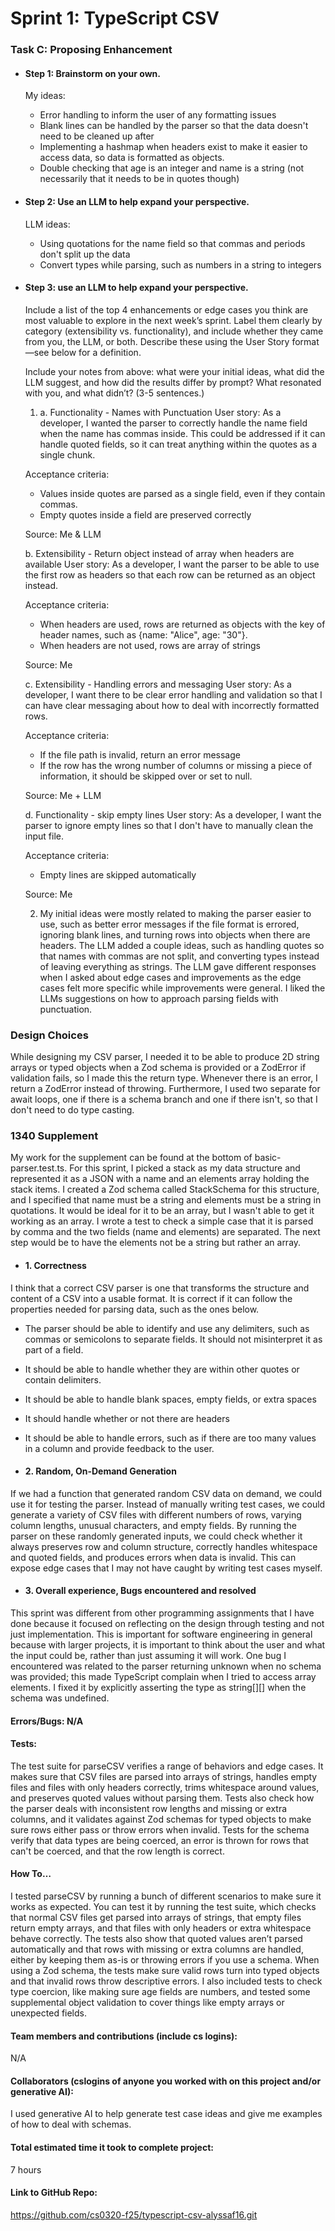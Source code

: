 # Sprint 1: TypeScript CSV

### Task C: Proposing Enhancement

- #### Step 1: Brainstorm on your own.
  My ideas:
    - Error handling to inform the user of any formatting issues
    - Blank lines can be handled by the parser so that the data doesn't need to be cleaned up after
    - Implementing a hashmap when headers exist to make it easier to access data, so data is formatted as objects.
    - Double checking that age is an integer and name is a string (not necessarily that it needs to be in quotes though)

- #### Step 2: Use an LLM to help expand your perspective.
   LLM ideas:
    - Using quotations for the name field so that commas and periods don't split up the data
    - Convert types while parsing, such as numbers in a string to integers

- #### Step 3: use an LLM to help expand your perspective.

  Include a list of the top 4 enhancements or edge cases you think are most valuable to explore in the next week’s sprint. Label them clearly by category (extensibility vs. functionality), and include whether they came from you, the LLM, or both. Describe these using the User Story format—see below for a definition. 

  Include your notes from above: what were your initial ideas, what did the LLM suggest, and how did the results differ by prompt? What resonated with you, and what didn’t? (3-5 sentences.) 

  1) a. Functionality - Names with Punctuation
  User story:
  As a developer, I wanted the parser to correctly handle the name field when the name has commas inside. 
  This could be addressed if it can handle quoted fields, so it can treat anything within the quotes as a single chunk.

  Acceptance criteria:
    - Values inside quotes are parsed as a single field, even if they contain commas.
    - Empty quotes inside a field are preserved correctly

  Source: Me & LLM

  b. Extensibility - Return object instead of array when headers are available
  User story:
  As a developer, I want the parser to be able to use the first row as headers so that each row can be returned as an object instead.

  Acceptance criteria:
  - When headers are used, rows are returned as objects with the key of header names, such as {name: "Alice", age: "30"}.
  - When headers are not used, rows are array of strings

  Source: Me

  c. Extensibility - Handling errors and messaging
  User story:
  As a developer, I want there to be clear error handling and validation so that I can have clear messaging about how to deal with incorrectly formatted rows.

  Acceptance criteria:
  - If the file path is invalid, return an error message
  - If the row has the wrong number of columns or missing a piece of information, it should be skipped over or set to null.

  Source: Me + LLM

  d. Functionality - skip empty lines
  User story:
  As a developer, I want the parser to ignore empty lines so that I don't have to manually clean the input file.

  Acceptance criteria:
  - Empty lines are skipped automatically

  Source: Me

  2) My initial ideas were mostly related to making the parser easier to use, such as better error messages if the file format is errored, ignoring blank lines, and turning rows into objects when there are headers. The LLM added a couple ideas, such as handling quotes so that names with commas are not split, and converting types instead of leaving everything as strings. The LLM gave different responses when I asked about edge cases and improvements as the edge cases felt more specific while improvements were general. I liked the LLMs suggestions on how to approach parsing fields with punctuation.

### Design Choices
While designing my CSV parser, I needed it to be able to produce 2D string arrays or typed objects when a Zod schema is provided or a ZodError if validation fails, so I made this the return type. Whenever there is an error, I return a ZodError instead of throwing. Furthermore, I used two separate for await loops, one if there is a schema branch and one if there isn't, so that I don't need to do type casting.

### 1340 Supplement
My work for the supplement can be found at the bottom of basic-parser.test.ts. For this sprint, I picked a stack as my data structure and represented it as a JSON with a name and an elements array holding the stack items. I created a Zod schema called StackSchema for this structure, and I specified that name must be a string and elements must be a string in quotations. It would be ideal for it to be an array, but I wasn't able to get it working as an array. I wrote a test to check a simple case that it is parsed by comma and the two fields (name and elements) are separated. The next step would be to have the elements not be a string but rather an array.

- #### 1. Correctness
I think that a correct CSV parser is one that transforms the structure and content of a CSV into a usable format. It is correct if it can follow the properties needed for parsing data, such as the ones below.
- The parser should be able to identify and use any delimiters, such as commas or semicolons to separate fields. It should not misinterpret it as part of a field.
- It should be able to handle whether they are within other quotes or contain delimiters.
- It should be able to handle blank spaces, empty fields, or extra spaces
- It should handle whether or not there are headers
- It should be able to handle errors, such as if there are too many values in a column and provide feedback to the user.


- #### 2. Random, On-Demand Generation
If we had a function that generated random CSV data on demand, we could use it for testing the parser. Instead of manually writing test cases, we could generate a variety of CSV files with different numbers of rows, varying column lengths, unusual characters, and empty fields. By running the parser on these randomly generated inputs, we could check whether it always preserves row and column structure, correctly handles whitespace and quoted fields, and produces errors when data is invalid. This can expose edge cases that I may not have caught by writing test cases myself.

- #### 3. Overall experience, Bugs encountered and resolved
This sprint was different from other programming assignments that I have done because it focused on reflecting on the design through testing and not just implementation. This is important for software engineering in general because with larger projects, it is important to think about the user and what the input could be, rather than just assuming it will work. One bug I encountered was related to the parser returning unknown when no schema was provided; this made TypeScript complain when I tried to access array elements. I fixed it by explicitly asserting the type as string[][] when the schema was undefined.

#### Errors/Bugs: N/A
#### Tests:
The test suite for parseCSV verifies a range of behaviors and edge cases. It makes sure that CSV files are parsed into arrays of strings, handles empty files and files with only headers correctly, trims whitespace around values, and preserves quoted values without parsing them. Tests also check how the parser deals with inconsistent row lengths and missing or extra columns, and it validates against Zod schemas for typed objects to make sure rows either pass or throw errors when invalid. Tests for the schema verify that data types are being coerced, an error is thrown for rows that can't be coerced, and that the row length is correct.

#### How To…
I tested parseCSV by running a bunch of different scenarios to make sure it works as expected. You can test it by running the test suite, which checks that normal CSV files get parsed into arrays of strings, that empty files return empty arrays, and that files with only headers or extra whitespace behave correctly. The tests also show that quoted values aren’t parsed automatically and that rows with missing or extra columns are handled, either by keeping them as-is or throwing errors if you use a schema. When using a Zod schema, the tests make sure valid rows turn into typed objects and that invalid rows throw descriptive errors. I also included tests to check type coercion, like making sure age fields are numbers, and tested some supplemental object validation to cover things like empty arrays or unexpected fields.

#### Team members and contributions (include cs logins):
N/A
#### Collaborators (cslogins of anyone you worked with on this project and/or generative AI):
I used generative AI to help generate test case ideas and give me examples of how to deal with schemas.
#### Total estimated time it took to complete project:
7 hours
#### Link to GitHub Repo:  
https://github.com/cs0320-f25/typescript-csv-alyssaf16.git
